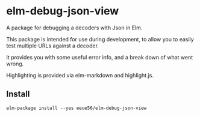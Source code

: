 # elm-debug-json-view
A package for debugging a decoders with Json in Elm.

This package is intended for use during development, to allow you to easily test multiple URLs against a decoder.

It provides you with some useful error info, and a break down of what went wrong.

Highlighting is provided via elm-markdown and highlight.js.


## Install

```
elm-package install --yes eeue56/elm-debug-json-view
```

